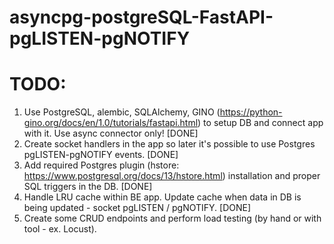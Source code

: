 # asyncpg-postgreSQL-FastAPI-pgLISTEN-pgNOTIFY


# TODO:
1. Use PostgreSQL, alembic, SQLAlchemy, GINO (https://python-gino.org/docs/en/1.0/tutorials/fastapi.html) to setup DB and connect app with it. Use async connector only! [DONE]
2. Create socket handlers in the app so later it's possible to use Postgres pgLISTEN-pgNOTIFY events. [DONE]
3. Add required Postgres plugin (hstore: https://www.postgresql.org/docs/13/hstore.html) installation and proper SQL triggers in the DB. [DONE]
4. Handle LRU cache within BE app. Update cache when data in DB is being updated - socket pgLISTEN / pgNOTIFY. [DONE]
5. Create some CRUD endpoints and perform load testing (by hand or with tool - ex. Locust).
